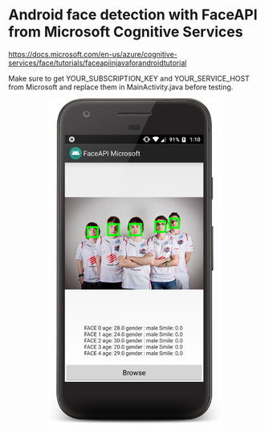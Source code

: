 # Android face detection with FaceAPI from Microsoft Cognitive Services

https://docs.microsoft.com/en-us/azure/cognitive-services/face/tutorials/faceapiinjavaforandroidtutorial

Make sure to get YOUR_SUBSCRIPTION_KEY and YOUR_SERVICE_HOST from Microsoft and replace them in MainActivity.java before testing.

<p align="center">
  <img width="350"  src="faceapiexample.png?raw=true">
</p>



